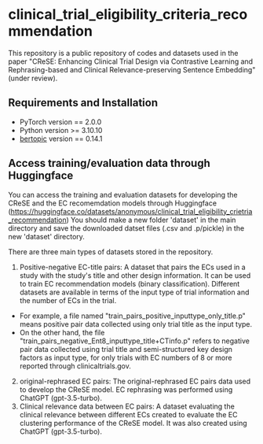 # clinical_trial_eligibility_criteria_recommendation
This repository is a public repository of codes and datasets used in the paper "CReSE: Enhancing Clinical Trial Design via Contrastive Learning and Rephrasing-based and Clinical Relevance-preserving Sentence Embedding" (under review).

## Requirements and Installation
 - PyTorch version == 2.0.0
 - Python version >= 3.10.10
 - [bertopic](https://maartengr.github.io/BERTopic/index.html) version == 0.14.1

   
## Access training/evaluation data through Huggingface
You can access the training and evaluation datasets for developing the CReSE and the EC recomemdation models through Huggingface (https://huggingface.co/datasets/anonymous/clinical_trial_eligibility_crietria_recommendation)
You should make a new folder 'dataset' in the main directory and save the downloaded datset files (.csv and .p/pickle) in the new 'dataset' directory.

There are three main types of datasets stored in the repository.
 1. Positive-negative EC-title pairs: A dataset that pairs the ECs used in a study with the study's title and other design information. It can be used to train EC recommendation models (binary classification). Different datasets are available in terms of the input type of trial information and the number of ECs in the trial.
 - For example, a file named "train_pairs_positive_inputtype_only_title.p" means positive pair data collected using only trial title as the input type.
 - On the other hand, the file "train_pairs_negative_Ent8_inputtype_title+CTinfo.p" refers to negative pair data collected using trial title and semi-structured key design factors as input type, for only trials with EC numbers of 8 or more reported through clinicaltrials.gov.
 2. original-rephrased EC pairs: The original-rephrased EC pairs data used to develop the CReSE model. EC rephrasing was performed using ChatGPT (gpt-3.5-turbo).
 3. Clinical relevance data between EC pairs: A dataset evaluating the clinical relevance between different ECs created to evaluate the EC clustering performance of the CReSE model. It was also created using ChatGPT (gpt-3.5-turbo).
